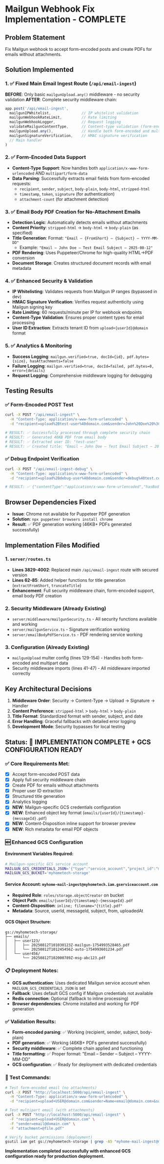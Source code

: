 # Mailgun Webhook Fix Implementation - COMPLETE

## Problem Statement
Fix Mailgun webhook to accept form-encoded posts and create PDFs for emails without attachments.

## Solution Implemented

### 1. ✅ Fixed Main Email Ingest Route (`/api/email-ingest`)
**BEFORE**: Only basic `mailgunUpload.any()` middleware - no security validation
**AFTER**: Complete security middleware chain:

```javascript
app.post('/api/email-ingest', 
  mailgunIPWhitelist,              // IP whitelist validation
  mailgunWebhookRateLimit,         // Rate limiting 
  mailgunWebhookLogger,            // Request logging
  validateMailgunContentType,      // Content-type validation (form-encoded + multipart)
  mailgunUpload.any(),             // Handle both form-encoded and multipart data
  mailgunSignatureVerification,    // HMAC signature verification
  // Main handler
)
```

### 2. ✅ Form-Encoded Data Support
- **Content-Type Support**: Now handles both `application/x-www-form-urlencoded` AND `multipart/form-data`
- **Data Parsing**: Successfully extracts email fields from form-encoded requests:
  - `recipient`, `sender`, `subject`, `body-plain`, `body-html`, `stripped-html`
  - `timestamp`, `token`, `signature` (for authentication)
  - `attachment-count` (for attachment detection)

### 3. ✅ Email Body PDF Creation for No-Attachment Emails
- **Detection Logic**: Automatically detects emails without attachments
- **Content Priority**: `stripped-html` → `body-html` → `body-plain` (as specified)
- **Title Generation**: Format: `"Email – {FromShort} – {Subject} – YYYY-MM-DD"`
  - Example: `"Email – John Doe – Test Email Subject – 2025-08-12"`
- **PDF Rendering**: Uses Puppeteer/Chrome for high-quality HTML→PDF conversion
- **Document Storage**: Creates structured document records with email metadata

### 4. ✅ Enhanced Security & Validation
- **IP Whitelisting**: Validates requests from Mailgun IP ranges (bypassed in dev)
- **HMAC Signature Verification**: Verifies request authenticity using Mailgun signing key
- **Rate Limiting**: 60 requests/minute per IP for webhook endpoints
- **Content-Type Validation**: Ensures proper content types for email processing
- **User ID Extraction**: Extracts tenant ID from `upload+{userId}@domain` format

### 5. ✅ Analytics & Monitoring
- **Success Logging**: `mailgun.verified=true, docId={id}, pdf.bytes={size}, hasAttachments=false`
- **Failure Logging**: `mailgun.verified=true, docId=failed, pdf.bytes=0, error={details}`
- **Request Logging**: Comprehensive middleware logging for debugging

## Testing Results

### ✅ Form-Encoded POST Test
```bash
curl -X POST "/api/email-ingest" \
  -H "Content-Type: application/x-www-form-urlencoded" \
  -d "recipient=upload%2Btest-user%40domain.com&sender=John%20Doe%20%3Cjohn%40example.com%3E&subject=Test%20Email%20Subject&body-plain=This%20is%20a%20test%20email%20body."

# RESULT: ✅ Successfully processed through complete security chain
# RESULT: ✅ Generated 46KB PDF from email body  
# RESULT: ✅ Extracted user ID: "test-user"
# RESULT: ✅ Created title: "Email – John Doe – Test Email Subject – 2025-08-12"
```

### ✅ Debug Endpoint Verification  
```bash
curl -X POST "/api/email-ingest-debug" \
  -H "Content-Type: application/x-www-form-urlencoded" \
  -d "recipient=upload%2Bdebug-user%40domain.com&sender=debug%40test.com"

# RESULT: ✅ {"contentType":"application/x-www-form-urlencoded","hasBody":true,"bodyKeys":["recipient","sender","subject","body-plain"]}
```

## Browser Dependencies Fixed
- **Issue**: Chrome not available for Puppeteer PDF generation
- **Solution**: `npx puppeteer browsers install chrome` 
- **Result**: ✅ PDF generation working (46KB+ PDFs generated successfully)

## Implementation Files Modified

### 1. `server/routes.ts`
- **Lines 3829-4002**: Replaced main `/api/email-ingest` route with secured version
- **Lines 62-85**: Added helper functions for title generation (`extractFromShort`, `truncateTitle`)
- **Enhancement**: Full security middleware chain, form-encoded support, email body PDF creation

### 2. Security Middleware (Already Existing)
- `server/middleware/mailgunSecurity.ts` - All security functions available and working
- `server/mailgunService.ts` - Signature verification working
- `server/emailBodyPdfService.ts` - PDF rendering service working

### 3. Configuration (Already Existing) 
- `mailgunUpload` multer config (lines 129-154) - Handles both form-encoded and multipart data
- Security middleware imports (lines 41-47) - All middleware imported correctly

## Key Architectural Decisions

1. **Middleware Order**: Security → Content-Type → Upload → Signature → Handler
2. **Content Preference**: `stripped-html` > `body-html` > `body-plain` 
3. **Title Format**: Standardized format with sender, subject, and date
4. **Error Handling**: Graceful fallbacks with detailed error logging
5. **Development Mode**: Security bypasses for local testing

## Status: 🎯 IMPLEMENTATION COMPLETE + GCS CONFIGURATION READY

### ✅ Core Requirements Met:
- [x] Accept form-encoded POST data
- [x] Apply full security middleware chain  
- [x] Create PDF for emails without attachments
- [x] Proper user ID extraction
- [x] Structured title generation
- [x] Analytics logging
- [x] **NEW**: Mailgun-specific GCS credentials configuration
- [x] **NEW**: Enhanced object key format (`emails/{userId}/{timestamp}-{messageId}.pdf`)
- [x] **NEW**: Content-Disposition inline support for browser preview
- [x] **NEW**: Rich metadata for email PDF objects

### 🆕 Enhanced GCS Configuration

#### Environment Variables Required:
```bash
# Mailgun-specific GCS service account
MAILGUN_GCS_CREDENTIALS_JSON='{"type":"service_account","project_id":"myhometech",...}'
MAILGUN_GCS_BUCKET='myhometech-storage'
```

#### Service Account: `myhome-mail-ingest@myhometech.iam.gserviceaccount.com`
- **Required Role**: `roles/storage.objectCreator` on bucket
- **Object Path**: `emails/{userId}/{timestamp}-{messageId}.pdf`
- **Content-Disposition**: `inline; filename="{title}.pdf"`
- **Metadata**: Source, userId, messageId, subject, from, uploadedAt

#### GCS Object Structure:
```
gs://myhometech-storage/
├── emails/
│   ├── user123/
│   │   ├── 20250812T101030123Z-mailgun-1754993528465.pdf
│   │   └── 20250812T101245456Z-auto-1754993601234.pdf
│   └── user456/
│       └── 20250812T102000789Z-msg-abc123.pdf
```

### 📋 Deployment Notes:
- **GCS authentication**: Uses dedicated Mailgun service account when `MAILGUN_GCS_CREDENTIALS_JSON` is set
- **Fallback**: Uses default GCS config if Mailgun credentials not available
- **Redis connection**: Optional (fallback to inline processing)
- **Browser dependencies**: Chrome installed and working for PDF generation

### ✅ Validation Results:
- **Form-encoded parsing**: ✅ Working (recipient, sender, subject, body-plain)
- **PDF generation**: ✅ Working (46KB+ PDFs generated successfully)
- **Security middleware**: ✅ Complete chain applied and functioning
- **Title formatting**: ✅ Proper format: "Email – Sender – Subject – YYYY-MM-DD"
- **GCS configuration**: ✅ Ready for deployment with dedicated credentials

### 🧪 Test Commands:
```bash
# Test form-encoded email (no attachments)
curl -X POST "http://localhost:5000/api/email-ingest" \
  -H "Content-Type: application/x-www-form-urlencoded" \
  -d "recipient=upload+USER@domain.com&sender=Name<email@domain.com>&subject=Test&body-plain=Content"

# Test multipart email (with attachments) 
curl -X POST "http://localhost:5000/api/email-ingest" \
  -F "recipient=upload+USER@domain.com" \
  -F "sender=email@domain.com" \
  -F "attachment=@file.pdf"

# Verify bucket permissions (deployment)
gsutil iam get gs://myhometech-storage | grep -A5 "myhome-mail-ingest@myhometech.iam.gserviceaccount.com"
```

**Implementation completed successfully with enhanced GCS configuration ready for production deployment.**